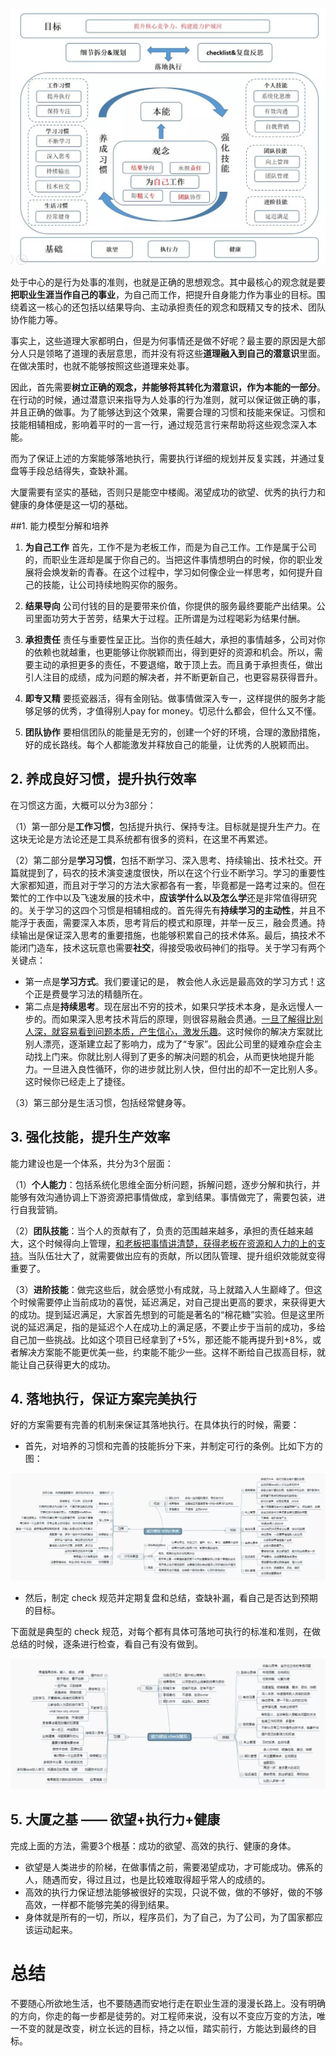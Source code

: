 ![](ref/upgrade.png)

处于中心的是行为处事的准则，也就是正确的思想观念。其中最核心的观念就是要**把职业生涯当作自己的事业**，为自己而工作，把提升自身能力作为事业的目标。围绕着这一核心的还包括以结果导向、主动承担责任的观念和既精又专的技术、团队协作能力等。

事实上，这些道理大家都明白，但是为何事情还是做不好呢？最主要的原因是大部分人只是领略了道理的表层意思，而并没有将这些**道理融入到自己的潜意识**里面。在做决策时，也就不能够按照这些道理来处事。

因此，首先需要**树立正确的观念，并能够将其转化为潜意识，作为本能的一部分**。在行动的时候，通过潜意识来指导为人处事的行为准则，就可以保证做正确的事，并且正确的做事。为了能够达到这个效果，需要合理的习惯和技能来保证。习惯和技能相辅相成，影响着平时的一言一行，通过规范言行来帮助将这些观念深入本能。

而为了保证上述的方案能够落地执行，需要执行详细的规划并反复实践，并通过复盘等手段总结得失，查缺补漏。

大厦需要有坚实的基础，否则只是能空中楼阁。渴望成功的欲望、优秀的执行力和健康的身体便是这一切的基础。

##1. 能力模型分解和培养

1. **为自己工作** 首先，工作不是为老板工作，而是为自己工作。工作是属于公司的，而职业生涯却是属于你自己的。当把这件事情想明白的时候，你的职业发展将会焕发新的青春。在这个过程中，学习如何像企业一样思考，如何提升自己的技能，让公司持续地购买你的服务。

2. **结果导向** 公司付钱的目的是要带来价值，你提供的服务最终要能产出结果。公司里面功劳大于苦劳，结果大于过程。正所谓是为过程喝彩为结果付酬。

3. **承担责任** 责任与重要性呈正比。当你的责任越大，承担的事情越多，公司对你的依赖也就越重，也更能够让你脱颖而出，得到更好的资源和机会。所以，需要主动的承担更多的责任，不要退缩，敢于顶上去。而且勇于承担责任，做出引人注目的成绩，成为问题的解决者，并不断更新自己，也更容易获得晋升。

4. **即专又精** 要揽瓷器活，得有金刚钻。做事情做深入专一，这样提供的服务才能够足够的优秀，才值得别人pay for money。切忌什么都会，但什么又不懂。

5. **团队协作** 要相信团队的能量是无穷的，创建一个好的环境，合理的激励措施，好的成长路线。每个人都能激发并释放自己的能量，让优秀的人脱颖而出。

## 2. 养成良好习惯，提升执行效率

在习惯这方面，大概可以分为3部分：

（1）第一部分是**工作习惯**，包括提升执行、保持专注。目标就是提升生产力。在这块无论是方法论还是工具系统都有很多的资料，在这里不再累述。

（2）第二部分是**学习习惯**，包括不断学习、深入思考、持续输出、技术社交。开篇就提到了，码农的技术演变速度很快，所以在这个行业不断学习。学习的重要性大家都知道，而且对于学习的方法大家都各有一套，毕竟都是一路考过来的。但在繁忙的工作中以及飞速发展的技术中，**应该学什么以及怎么学**还是非常值得研究的。关于学习的这四个习惯是相辅相成的。首先得先有**持续学习的主动性**，并且不能浮于表面，需要深入本质，思考背后的模式和原理，并举一反三，融会贯通。持续输出是保证深入思考的重要措施，也能够积累自己的技术体系。最后，搞技术不能闭门造车，技术这玩意也需要**社交**，得接受吸收码神们的指导。关于学习有两个关键点：

- 第一点是**学习方式**。我们要谨记的是， 教会他人永远是最高效的学习方式！这个正是费曼学习法的精髓所在。
- 第二点是**持续思考**。现在层出不穷的技术，如果只学技术本身，是永远慢人一步的。而如果深入思考技术背后的原理，则很容易融会贯通。<u>一旦了解得比别人深，就容易看到问题本质，产生信心，激发乐趣</u>。这时候你的解决方案就比别人漂亮，逐渐建立起了影响力，成为了“专家”。因此公司里的疑难杂症会主动找上门来。你就比别人得到了更多的解决问题的机会，从而更快地提升能力。一旦进入良性循环，你的进步就比别人快，但付出的却不一定比别人多。这时候你已经走上了捷径。

（3）第三部分是生活习惯，包括经常健身等。

## 3. 强化技能，提升生产效率

能力建设也是一个体系，共分为3个层面：

（1）**个人能力**：包括系统化思维全面分析问题，拆解问题，逐步分解和执行，并能够有效沟通协调上下游资源把事情做成，拿到结果。事情做完了，需要包装，进行自我营销。

（2）**团队技能**：当个人的贡献有了，负责的范围越来越多，承担的责任越来越大，这个时候得向上管理，<u>和老板把事情讲清楚，获得老板在资源和人力的上的支持</u>。当队伍壮大了，就需要做出应有的贡献，所以团队管理、提升组织效能就变得重要了。

（3）**进阶技能**：做完这些后，就会感觉小有成就，马上就踏入人生巅峰了。但这个时候需要停止当前成功的喜悦，延迟满足，对自己提出更高的要求，来获得更大的成功。提到延迟满足，大家首先想到的可能是著名的“棉花糖”实验。但是这里所说的延迟满足，指的是延迟个人在成功上的满足感，不要止步于当前的成功，多给自己加一些挑战。比如这个项目已经拿到了+5%，那还能不能再提升到+8%，或者解决方案能不能更优美一些，约束能不能少一些。这样不断给自己拔高目标，就能让自己获得更大的成功。

## 4. 落地执行，保证方案完美执行

好的方案需要有完善的机制来保证其落地执行。在具体执行的时候，需要：

- 首先，对培养的习惯和完善的技能拆分下来，并制定可行的条例。比如下方的图：

![zhuanzhu](ref/zhuanzhu.png)

- 然后，制定 check 规范并定期复盘和总结，查缺补漏，看自己是否达到预期的目标。

下面就是典型的 check 规范，对每个都有具体可落地可执行的标准和准则，在做总结的时候，逐条进行检查，看自己有没有做到。

![能力](ref/nengli.png)

## 5. 大厦之基 —— 欲望+执行力+健康

完成上面的方法，需要3个根基：成功的欲望、高效的执行、健康的身体。

- 欲望是人类进步的阶梯，在做事情之前，需要渴望成功，才可能成功。佛系的人，随遇而安，得过且过，也是比较难取得超乎常人的成绩的。
- 高效的执行力保证想法能够被很好的实现，只说不做，做的不够好，做的不够高效，一样都不能够完美的得到结果。
- 身体就是所有的一切，所以，程序员们，为了自己，为了公司，为了国家都应该运动起来。

# **总结**

不要随心所欲地生活，也不要随遇而安地行走在职业生涯的漫漫长路上。没有明确的方向，你走的每一步都是徒劳的。对工程师来说，没有以不变应万变的方法，唯一不变的就是改变，树立长远的目标，持之以恒，踏实前行，方能达到最终的目标。